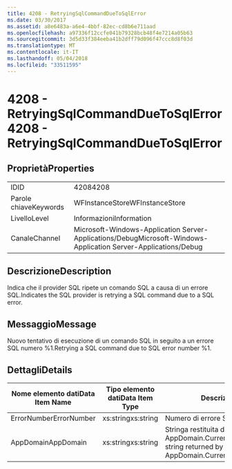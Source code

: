 ```yaml
---
title: 4208 - RetryingSqlCommandDueToSqlError
ms.date: 03/30/2017
ms.assetid: a8e6483a-a6e4-4bbf-82ec-cd8b6e711aad
ms.openlocfilehash: a97336f12ccfe041b79328bcb48f4e7214a05b63
ms.sourcegitcommit: 3d5d33f384eeba41b2dff79d096f47ccc8d8f03d
ms.translationtype: MT
ms.contentlocale: it-IT
ms.lasthandoff: 05/04/2018
ms.locfileid: "33511595"
---
```

# <a name="4208---retryingsqlcommandduetosqlerror"></a><span data-ttu-id="b4c20-102">4208 - RetryingSqlCommandDueToSqlError</span><span class="sxs-lookup"><span data-stu-id="b4c20-102">4208 - RetryingSqlCommandDueToSqlError</span></span>
## <a name="properties"></a><span data-ttu-id="b4c20-103">Proprietà</span><span class="sxs-lookup"><span data-stu-id="b4c20-103">Properties</span></span>  
  
|||  
|-|-|  
|<span data-ttu-id="b4c20-104">ID</span><span class="sxs-lookup"><span data-stu-id="b4c20-104">ID</span></span>|<span data-ttu-id="b4c20-105">4208</span><span class="sxs-lookup"><span data-stu-id="b4c20-105">4208</span></span>|  
|<span data-ttu-id="b4c20-106">Parole chiave</span><span class="sxs-lookup"><span data-stu-id="b4c20-106">Keywords</span></span>|<span data-ttu-id="b4c20-107">WFInstanceStore</span><span class="sxs-lookup"><span data-stu-id="b4c20-107">WFInstanceStore</span></span>|  
|<span data-ttu-id="b4c20-108">Livello</span><span class="sxs-lookup"><span data-stu-id="b4c20-108">Level</span></span>|<span data-ttu-id="b4c20-109">Informazioni</span><span class="sxs-lookup"><span data-stu-id="b4c20-109">Information</span></span>|  
|<span data-ttu-id="b4c20-110">Canale</span><span class="sxs-lookup"><span data-stu-id="b4c20-110">Channel</span></span>|<span data-ttu-id="b4c20-111">Microsoft-Windows-Application Server-Applications/Debug</span><span class="sxs-lookup"><span data-stu-id="b4c20-111">Microsoft-Windows-Application Server-Applications/Debug</span></span>|  
  
## <a name="description"></a><span data-ttu-id="b4c20-112">Descrizione</span><span class="sxs-lookup"><span data-stu-id="b4c20-112">Description</span></span>  
 <span data-ttu-id="b4c20-113">Indica che il provider SQL ripete un comando SQL a causa di un errore SQL.</span><span class="sxs-lookup"><span data-stu-id="b4c20-113">Indicates the SQL provider is retrying a SQL command due to a SQL error.</span></span>  
  
## <a name="message"></a><span data-ttu-id="b4c20-114">Messaggio</span><span class="sxs-lookup"><span data-stu-id="b4c20-114">Message</span></span>  
 <span data-ttu-id="b4c20-115">Nuovo tentativo di esecuzione di un comando SQL in seguito a un errore SQL numero %1.</span><span class="sxs-lookup"><span data-stu-id="b4c20-115">Retrying a SQL command due to SQL error number %1.</span></span>  
  
## <a name="details"></a><span data-ttu-id="b4c20-116">Dettagli</span><span class="sxs-lookup"><span data-stu-id="b4c20-116">Details</span></span>  
  
|<span data-ttu-id="b4c20-117">Nome elemento dati</span><span class="sxs-lookup"><span data-stu-id="b4c20-117">Data Item Name</span></span>|<span data-ttu-id="b4c20-118">Tipo elemento dati</span><span class="sxs-lookup"><span data-stu-id="b4c20-118">Data Item Type</span></span>|<span data-ttu-id="b4c20-119">Descrizione</span><span class="sxs-lookup"><span data-stu-id="b4c20-119">Description</span></span>|  
|--------------------|--------------------|-----------------|  
|<span data-ttu-id="b4c20-120">ErrorNumber</span><span class="sxs-lookup"><span data-stu-id="b4c20-120">ErrorNumber</span></span>|<span data-ttu-id="b4c20-121">xs:string</span><span class="sxs-lookup"><span data-stu-id="b4c20-121">xs:string</span></span>|<span data-ttu-id="b4c20-122">Numero di errore SQL.</span><span class="sxs-lookup"><span data-stu-id="b4c20-122">The SQL error number.</span></span>|  
|<span data-ttu-id="b4c20-123">AppDomain</span><span class="sxs-lookup"><span data-stu-id="b4c20-123">AppDomain</span></span>|<span data-ttu-id="b4c20-124">xs:string</span><span class="sxs-lookup"><span data-stu-id="b4c20-124">xs:string</span></span>|<span data-ttu-id="b4c20-125">Stringa restituita da AppDomain.CurrentDomain.FriendlyName.</span><span class="sxs-lookup"><span data-stu-id="b4c20-125">The string returned by AppDomain.CurrentDomain.FriendlyName.</span></span>|
